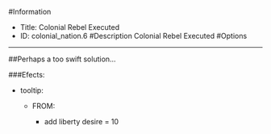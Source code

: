 #Information
 - Title: Colonial Rebel Executed
 - ID: colonial_nation.6
#Description
Colonial Rebel Executed
#Options

___
##Perhaps a too swift solution...

###Efects:<ul><li>tooltip:</li><ul><li>FROM:</li><ul><li>add liberty desire = 10</li></ul></ul></ul>
